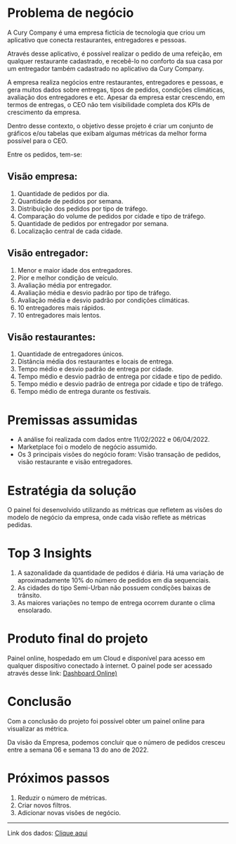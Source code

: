 # Problema de negócio

A Cury Company é uma empresa fictícia de tecnologia que criou um aplicativo que conecta restaurantes, entregadores e pessoas.

Através desse aplicativo, é possível realizar o pedido de uma refeição, em qualquer restaurante cadastrado, e recebê-lo no conforto da sua casa por um entregador também cadastrado no aplicativo da Cury Company.

A empresa realiza negócios entre restaurantes, entregadores e pessoas, e gera muitos dados sobre entregas, tipos de pedidos, condições climáticas, avaliação dos entregadores e etc. Apesar da empresa estar crescendo, em termos de entregas, o CEO não tem visibilidade completa dos KPIs de crescimento da empresa.

Dentro desse contexto, o objetivo desse projeto é criar um conjunto de gráficos e/ou tabelas que exibam algumas métricas da melhor forma possível para o CEO.

Entre os pedidos, tem-se:

## Visão empresa:

1. Quantidade de pedidos por dia.
2. Quantidade de pedidos por semana.
3. Distribuição dos pedidos por tipo de tráfego.
4. Comparação do volume de pedidos por cidade e tipo de tráfego.
5. Quantidade de pedidos por entregador por semana.
6. Localização central de cada cidade.

## Visão entregador:

1. Menor e maior idade dos entregadores.
2. Pior e melhor condição de veículo.
3. Avaliação média por entregador.
4. Avaliação média e desvio padrão por tipo de tráfego.
5. Avaliação média e desvio padrão por condições climáticas.
6. 10 entregadores mais rápidos.
7. 10 entregadores mais lentos.

## Visão restaurantes:

1. Quantidade de entregadores únicos.
2. Distância média dos restaurantes e locais de entrega.
3. Tempo médio e desvio padrão de entrega por cidade.
4. Tempo médio e desvio padrão de entrega por cidade e tipo de pedido.
5. Tempo médio e desvio padrão de entrega por cidade e tipo de tráfego.
6. Tempo médio de entrega durante os festivais.

# Premissas assumidas

- A análise foi realizada com dados entre 11/02/2022 e 06/04/2022.
- Marketplace foi o modelo de negócio assumido.
- Os 3 principais visões do negócio foram: Visão transação de pedidos, visão restaurante e visão entregadores.

# Estratégia da solução

O painel foi desenvolvido utilizando as métricas que refletem as visões do modelo de negócio da empresa, onde cada visão reflete as métricas pedidas.

# Top 3 Insights

1. A sazonalidade da quantidade de pedidos é diária. Há uma variação de aproximadamente 10% do número de pedidos em dia sequenciais.
2. As cidades do tipo Semi-Urban não possuem condições baixas de trânsito.
3. As maiores variações no tempo de entrega ocorrem durante o clima ensolarado.

# Produto final do projeto

Painel online, hospedado em um Cloud e disponível para acesso em qualquer dispositivo conectado à internet.
O painel pode ser acessado através desse link: [Dashboard Online)](https://vanderson-curry-company.streamlit.app/)

# Conclusão

Com a conclusão do projeto foi possível obter um painel online para visualizar as métrica.

Da visão da Empresa, podemos concluir que o número de pedidos cresceu entre a semana 06 e semana 13 do ano de 2022.

# Próximos passos

1. Reduzir o número de métricas.
2. Criar novos filtros.
3. Adicionar novas visões de negócio.

---

Link dos dados: [Clique aqui](https://www.kaggle.com/datasets/gauravmalik26/food-delivery-dataset)
